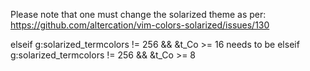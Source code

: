 Please note that one must change the solarized theme as per:
https://github.com/altercation/vim-colors-solarized/issues/130

 elseif g:solarized_termcolors != 256 && &t_Co >= 16
needs to be
 elseif g:solarized_termcolors != 256 && &t_Co >= 8

